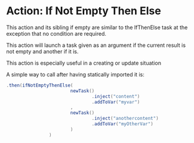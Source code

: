 # Action: If Not Empty Then Else

This action and its sibling if empty are similar to the IfThenElse task at the exception that no condition are required.

This action will launch a task given as an argument if the current result is not empty and another if it is. 

This action is especially useful in a creating or update situation

A simple way to call after having statically imported it is:

``` java
.then(ifNotEmptyThenElse(
                        newTask()
                                .inject("content")
                                .addToVar("myvar")
                        ,
                        newTask()
                                .inject("anothercontent")
                                .addToVar("myOtherVar")
                        )
                )
```
